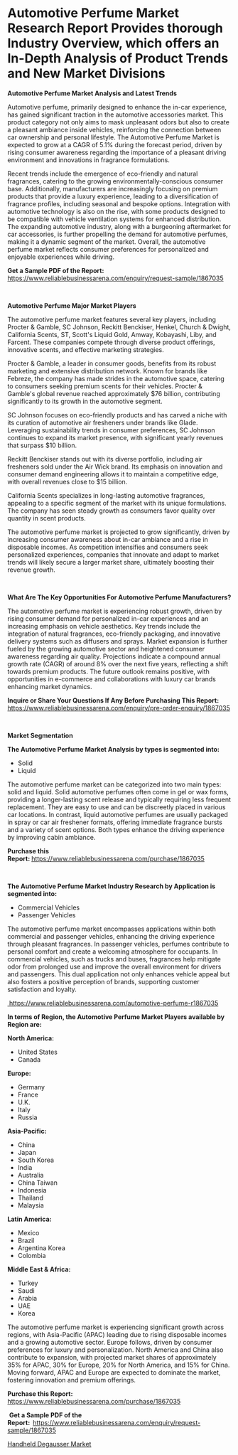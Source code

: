 <p><h1>Automotive Perfume Market Research Report Provides thorough Industry Overview, which offers an In-Depth Analysis of Product Trends and New Market Divisions</h1></p><p><strong>Automotive Perfume Market Analysis and Latest Trends</strong></p>
<p><p>Automotive perfume, primarily designed to enhance the in-car experience, has gained significant traction in the automotive accessories market. This product category not only aims to mask unpleasant odors but also to create a pleasant ambiance inside vehicles, reinforcing the connection between car ownership and personal lifestyle. The Automotive Perfume Market is expected to grow at a CAGR of 5.1% during the forecast period, driven by rising consumer awareness regarding the importance of a pleasant driving environment and innovations in fragrance formulations.</p><p>Recent trends include the emergence of eco-friendly and natural fragrances, catering to the growing environmentally-conscious consumer base. Additionally, manufacturers are increasingly focusing on premium products that provide a luxury experience, leading to a diversification of fragrance profiles, including seasonal and bespoke options. Integration with automotive technology is also on the rise, with some products designed to be compatible with vehicle ventilation systems for enhanced distribution. The expanding automotive industry, along with a burgeoning aftermarket for car accessories, is further propelling the demand for automotive perfumes, making it a dynamic segment of the market. Overall, the automotive perfume market reflects consumer preferences for personalized and enjoyable experiences while driving.</p></p>
<p><strong>Get a Sample PDF of the Report:&nbsp;</strong> <a href="https://www.reliablebusinessarena.com/enquiry/request-sample/1867035?utm_campaign=1990&utm_medium=2&utm_source=Github&utm_content=ia&utm_term=05042025&utm_id=automotive-perfume">https://www.reliablebusinessarena.com/enquiry/request-sample/1867035</a></p>
<p>&nbsp;</p>
<p><strong>Automotive Perfume Major Market Players</strong></p>
<p><p>The automotive perfume market features several key players, including Procter & Gamble, SC Johnson, Reckitt Benckiser, Henkel, Church & Dwight, California Scents, ST, Scott's Liquid Gold, Amway, Kobayashi, Liby, and Farcent. These companies compete through diverse product offerings, innovative scents, and effective marketing strategies.</p><p>Procter & Gamble, a leader in consumer goods, benefits from its robust marketing and extensive distribution network. Known for brands like Febreze, the company has made strides in the automotive space, catering to consumers seeking premium scents for their vehicles. Procter & Gamble's global revenue reached approximately $76 billion, contributing significantly to its growth in the automotive segment.</p><p>SC Johnson focuses on eco-friendly products and has carved a niche with its curation of automotive air fresheners under brands like Glade. Leveraging sustainability trends in consumer preferences, SC Johnson continues to expand its market presence, with significant yearly revenues that surpass $10 billion.</p><p>Reckitt Benckiser stands out with its diverse portfolio, including air fresheners sold under the Air Wick brand. Its emphasis on innovation and consumer demand engineering allows it to maintain a competitive edge, with overall revenues close to $15 billion.</p><p>California Scents specializes in long-lasting automotive fragrances, appealing to a specific segment of the market with its unique formulations. The company has seen steady growth as consumers favor quality over quantity in scent products.</p><p>The automotive perfume market is projected to grow significantly, driven by increasing consumer awareness about in-car ambiance and a rise in disposable incomes. As competition intensifies and consumers seek personalized experiences, companies that innovate and adapt to market trends will likely secure a larger market share, ultimately boosting their revenue growth.</p></p>
<p>&nbsp;</p>
<p><strong>What Are The Key Opportunities For Automotive Perfume Manufacturers?</strong></p>
<p><p>The automotive perfume market is experiencing robust growth, driven by rising consumer demand for personalized in-car experiences and an increasing emphasis on vehicle aesthetics. Key trends include the integration of natural fragrances, eco-friendly packaging, and innovative delivery systems such as diffusers and sprays. Market expansion is further fueled by the growing automotive sector and heightened consumer awareness regarding air quality. Projections indicate a compound annual growth rate (CAGR) of around 8% over the next five years, reflecting a shift towards premium products. The future outlook remains positive, with opportunities in e-commerce and collaborations with luxury car brands enhancing market dynamics.</p></p>
<p><strong>Inquire or Share Your Questions If Any Before Purchasing This Report:</strong> <a href="https://www.reliablebusinessarena.com/enquiry/pre-order-enquiry/1867035?utm_campaign=1990&utm_medium=2&utm_source=Github&utm_content=ia&utm_term=05042025&utm_id=automotive-perfume">https://www.reliablebusinessarena.com/enquiry/pre-order-enquiry/1867035</a></p>
<p>&nbsp;</p>
<p><strong>Market Segmentation</strong></p>
<p><strong>The Automotive Perfume Market Analysis by types is segmented into:</strong></p>
<p><ul><li>Solid</li><li>Liquid</li></ul></p>
<p><p>The automotive perfume market can be categorized into two main types: solid and liquid. Solid automotive perfumes often come in gel or wax forms, providing a longer-lasting scent release and typically requiring less frequent replacement. They are easy to use and can be discreetly placed in various car locations. In contrast, liquid automotive perfumes are usually packaged in spray or car air freshener formats, offering immediate fragrance bursts and a variety of scent options. Both types enhance the driving experience by improving cabin ambiance.</p></p>
<p><strong>Purchase this Report:&nbsp;</strong><a href="https://www.reliablebusinessarena.com/purchase/1867035?utm_campaign=1990&utm_medium=2&utm_source=Github&utm_content=ia&utm_term=05042025&utm_id=automotive-perfume">https://www.reliablebusinessarena.com/purchase/1867035</a></p>
<p>&nbsp;</p>
<p><strong>The Automotive Perfume Market Industry Research by Application is segmented into:</strong></p>
<p><ul><li>Commercial Vehicles</li><li>Passenger Vehicles</li></ul></p>
<p><p>The automotive perfume market encompasses applications within both commercial and passenger vehicles, enhancing the driving experience through pleasant fragrances. In passenger vehicles, perfumes contribute to personal comfort and create a welcoming atmosphere for occupants. In commercial vehicles, such as trucks and buses, fragrances help mitigate odor from prolonged use and improve the overall environment for drivers and passengers. This dual application not only enhances vehicle appeal but also fosters a positive perception of brands, supporting customer satisfaction and loyalty.</p></p>
<p><a href="https://www.reliablebusinessarena.com/automotive-perfume-r1867035?utm_campaign=1990&utm_medium=2&utm_source=Github&utm_content=ia&utm_term=05042025&utm_id=automotive-perfume">&nbsp;https://www.reliablebusinessarena.com/automotive-perfume-r1867035</a></p>
<p><strong>In terms of Region, the Automotive Perfume Market Players available by Region are:</strong></p>
<p>
    <p> <strong> North America: </strong>
        <ul>
            <li>United States</li>
            <li>Canada</li>
        </ul>
        </p> 
    <p> <strong> Europe: </strong>
        <ul>
            <li>Germany</li>
            <li>France</li>
            <li>U.K.</li>
            <li>Italy</li>
            <li>Russia</li>
        </ul>
        </p> 
    <p> <strong> Asia-Pacific: </strong>
        <ul>
            <li>China</li>
            <li>Japan</li>
            <li>South Korea</li>
            <li>India</li>
            <li>Australia</li>
            <li>China Taiwan</li>
            <li>Indonesia</li>
            <li>Thailand</li>
            <li>Malaysia</li>
        </ul>
        </p> 
    <p> <strong> Latin America: </strong>
        <ul>
            <li>Mexico</li>
            <li>Brazil</li>
            <li>Argentina Korea</li>
            <li>Colombia</li>
        </ul>
        </p> 
    <p> <strong> Middle East & Africa: </strong>
        <ul>
            <li>Turkey</li>
            <li>Saudi</li>
            <li>Arabia</li>
            <li>UAE</li>
            <li>Korea</li>
        </ul>
    </p>
    </p>
<p><p>The automotive perfume market is experiencing significant growth across regions, with Asia-Pacific (APAC) leading due to rising disposable incomes and a growing automotive sector. Europe follows, driven by consumer preferences for luxury and personalization. North America and China also contribute to expansion, with projected market shares of approximately 35% for APAC, 30% for Europe, 20% for North America, and 15% for China. Moving forward, APAC and Europe are expected to dominate the market, fostering innovation and premium offerings.</p></p>
<p><strong>Purchase this Report: </strong><a href="https://www.reliablebusinessarena.com/purchase/1867035?utm_campaign=1990&utm_medium=2&utm_source=Github&utm_content=ia&utm_term=05042025&utm_id=automotive-perfume">https://www.reliablebusinessarena.com/purchase/1867035</a></p>
<p>&nbsp;<strong>Get a Sample PDF of the Report:&nbsp;&nbsp;</strong><a href="https://www.reliablebusinessarena.com/enquiry/request-sample/1867035?utm_campaign=1990&utm_medium=2&utm_source=Github&utm_content=ia&utm_term=05042025&utm_id=automotive-perfume">https://www.reliablebusinessarena.com/enquiry/request-sample/1867035</a></p>
<p><strong></strong></p>
<p><p><a href="https://github.com/MarciaRunte/Market-Research-Report-List-2/blob/main/handheld-degausser-market.md?utm_campaign=1990&utm_medium=2&utm_source=Github&utm_content=ia&utm_term=05042025&utm_id=automotive-perfume">Handheld Degausser Market</a></p></p>